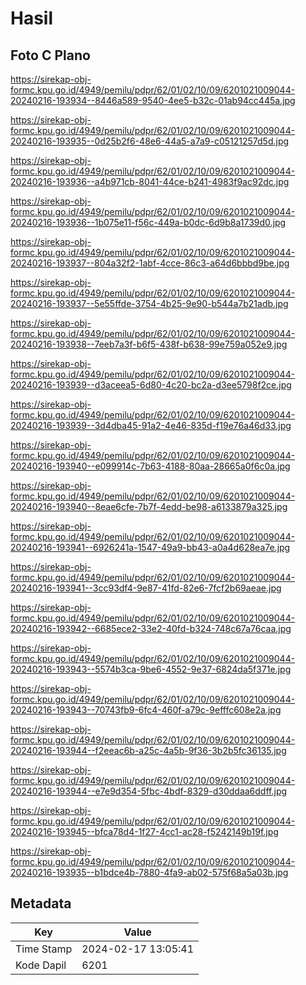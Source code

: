 # Hasil

## Foto C Plano

https://sirekap-obj-formc.kpu.go.id/4949/pemilu/pdpr/62/01/02/10/09/6201021009044-20240216-193934--8446a589-9540-4ee5-b32c-01ab94cc445a.jpg

https://sirekap-obj-formc.kpu.go.id/4949/pemilu/pdpr/62/01/02/10/09/6201021009044-20240216-193935--0d25b2f6-48e6-44a5-a7a9-c05121257d5d.jpg

https://sirekap-obj-formc.kpu.go.id/4949/pemilu/pdpr/62/01/02/10/09/6201021009044-20240216-193936--a4b971cb-8041-44ce-b241-4983f9ac92dc.jpg

https://sirekap-obj-formc.kpu.go.id/4949/pemilu/pdpr/62/01/02/10/09/6201021009044-20240216-193936--1b075e11-f56c-449a-b0dc-6d9b8a1739d0.jpg

https://sirekap-obj-formc.kpu.go.id/4949/pemilu/pdpr/62/01/02/10/09/6201021009044-20240216-193937--804a32f2-1abf-4cce-86c3-a64d6bbbd9be.jpg

https://sirekap-obj-formc.kpu.go.id/4949/pemilu/pdpr/62/01/02/10/09/6201021009044-20240216-193937--5e55ffde-3754-4b25-9e90-b544a7b21adb.jpg

https://sirekap-obj-formc.kpu.go.id/4949/pemilu/pdpr/62/01/02/10/09/6201021009044-20240216-193938--7eeb7a3f-b6f5-438f-b638-99e759a052e9.jpg

https://sirekap-obj-formc.kpu.go.id/4949/pemilu/pdpr/62/01/02/10/09/6201021009044-20240216-193939--d3aceea5-6d80-4c20-bc2a-d3ee5798f2ce.jpg

https://sirekap-obj-formc.kpu.go.id/4949/pemilu/pdpr/62/01/02/10/09/6201021009044-20240216-193939--3d4dba45-91a2-4e46-835d-f19e76a46d33.jpg

https://sirekap-obj-formc.kpu.go.id/4949/pemilu/pdpr/62/01/02/10/09/6201021009044-20240216-193940--e099914c-7b63-4188-80aa-28665a0f6c0a.jpg

https://sirekap-obj-formc.kpu.go.id/4949/pemilu/pdpr/62/01/02/10/09/6201021009044-20240216-193940--8eae6cfe-7b7f-4edd-be98-a6133879a325.jpg

https://sirekap-obj-formc.kpu.go.id/4949/pemilu/pdpr/62/01/02/10/09/6201021009044-20240216-193941--6926241a-1547-49a9-bb43-a0a4d628ea7e.jpg

https://sirekap-obj-formc.kpu.go.id/4949/pemilu/pdpr/62/01/02/10/09/6201021009044-20240216-193941--3cc93df4-9e87-41fd-82e6-7fcf2b69aeae.jpg

https://sirekap-obj-formc.kpu.go.id/4949/pemilu/pdpr/62/01/02/10/09/6201021009044-20240216-193942--6685ece2-33e2-40fd-b324-748c67a76caa.jpg

https://sirekap-obj-formc.kpu.go.id/4949/pemilu/pdpr/62/01/02/10/09/6201021009044-20240216-193943--5574b3ca-9be6-4552-9e37-6824da5f371e.jpg

https://sirekap-obj-formc.kpu.go.id/4949/pemilu/pdpr/62/01/02/10/09/6201021009044-20240216-193943--70743fb9-6fc4-460f-a79c-9efffc608e2a.jpg

https://sirekap-obj-formc.kpu.go.id/4949/pemilu/pdpr/62/01/02/10/09/6201021009044-20240216-193944--f2eeac6b-a25c-4a5b-9f36-3b2b5fc36135.jpg

https://sirekap-obj-formc.kpu.go.id/4949/pemilu/pdpr/62/01/02/10/09/6201021009044-20240216-193944--e7e9d354-5fbc-4bdf-8329-d30ddaa6ddff.jpg

https://sirekap-obj-formc.kpu.go.id/4949/pemilu/pdpr/62/01/02/10/09/6201021009044-20240216-193945--bfca78d4-1f27-4cc1-ac28-f5242149b19f.jpg

https://sirekap-obj-formc.kpu.go.id/4949/pemilu/pdpr/62/01/02/10/09/6201021009044-20240216-193935--b1bdce4b-7880-4fa9-ab02-575f68a5a03b.jpg


## Metadata

| Key        | Value               |
| ---------- | ------------------- |
| Time Stamp | 2024-02-17 13:05:41 |
| Kode Dapil | 6201                |



